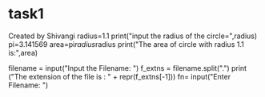 # task1
Created by Shivangi
radius=1.1
print("input the radius of the circle=",radius)
pi=3.141569
area=pi*radius*radius
print("The area of circle with radius 1.1 is:",area)

filename = input("Input the Filename: ")
f_extns = filename.split(".")
print ("The extension of the file is : " + repr(f_extns[-1]))
fn= input("Enter Filename: ")
